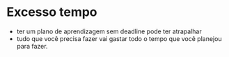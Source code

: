 # Excesso tempo

- ter um plano de aprendizagem sem deadline pode ter atrapalhar
- tudo que você precisa fazer vai gastar todo o tempo que você planejou para fazer.

